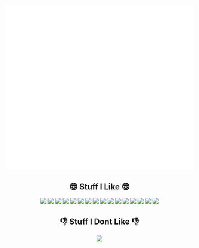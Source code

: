 ![Metrics](/github-metrics.svg)

<div align="center">  
  <h2>😎 Stuff I Like 😎</h2>
<img src="https://cdn.jsdelivr.net/gh/devicons/devicon/icons/amazonwebservices/amazonwebservices-plain-wordmark.svg" height="50px" />
<img src="https://cdn.jsdelivr.net/gh/devicons/devicon/icons/firebase/firebase-plain-wordmark.svg" height="50px"/>
<img src="https://cdn.jsdelivr.net/gh/devicons/devicon/icons/digitalocean/digitalocean-original-wordmark.svg" height="50px" />
<img src="https://cdn.jsdelivr.net/gh/devicons/devicon/icons/googlecloud/googlecloud-original.svg" height="50px"/>
<img src="https://cdn.jsdelivr.net/gh/devicons/devicon/icons/kubernetes/kubernetes-plain.svg" height="50px" />
<img src="https://cdn.jsdelivr.net/gh/devicons/devicon/icons/docker/docker-plain.svg" height="50px"/>
<img src="https://cdn.jsdelivr.net/gh/devicons/devicon/icons/circleci/circleci-plain.svg" height="50px"/>
<img src="https://cdn.jsdelivr.net/gh/devicons/devicon/icons/jenkins/jenkins-original.svg" height="50px" />

<img src="https://cdn.jsdelivr.net/gh/devicons/devicon/icons/grafana/grafana-original.svg" height="50px" />
<img src="https://cdn.jsdelivr.net/gh/devicons/devicon/icons/prometheus/prometheus-original.svg" height="50px"/>
<img src="https://cdn.jsdelivr.net/gh/devicons/devicon/icons/vscode/vscode-original.svg" height="50px"/>

<img src="https://cdn.jsdelivr.net/gh/devicons/devicon/icons/python/python-original.svg" height="50px" />
<img src="https://cdn.jsdelivr.net/gh/devicons/devicon/icons/rust/rust-plain.svg" height="50px"/>
<img src="https://cdn.jsdelivr.net/gh/devicons/devicon/icons/git/git-plain.svg" height="50px"/>

<img src="https://cdn.jsdelivr.net/gh/devicons/devicon/icons/mysql/mysql-original-wordmark.svg" height="50px"/>
<img src="https://cdn.jsdelivr.net/gh/devicons/devicon/icons/postgresql/postgresql-original.svg" height="50px" />
</div>

<div align="center">
  <h2>👎 Stuff I Dont Like 👎</h2>
<img src="https://cdn.jsdelivr.net/gh/devicons/devicon/icons/javascript/javascript-original.svg" height="50px"/>
</div>
